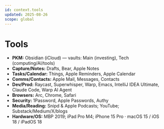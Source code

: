 ```yaml
---
id: context.tools
updated: 2025-08-26
scope: global
---
```


# Tools

- **PKM:** Obsidian (iCloud) — vaults: Main (investing), Tech (computing/AI/tools)
- **Capture/Notes:** Drafts, Bear, Apple Notes
- **Tasks/Calendar:** Things, Apple Reminders, Apple Calendar
- **Comms/Contacts:** Apple Mail, Messages, Contacts
- **Dev/Prod:** Raycast, Superwhisper, Warp, Emacs, IntelliJ IDEA Ultimate, Claude Code, Warp AI Agent
- **Browsers:** Arc, Chrome, Safari
- **Security:** 1Password, Apple Passwords, Authy
- **Media/Reading:** Snipd & Apple Podcasts; YouTube; Substack/Medium/X/blogs
- **Hardware/OS:** MBP 2019; iPad Pro M4; iPhone 15 Pro · macOS 15 / iOS 18 / iPadOS 18
